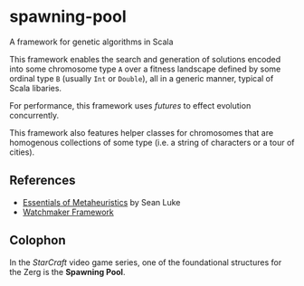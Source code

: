 spawning-pool
=============

A framework for genetic algorithms in Scala

This framework enables the search and generation of solutions encoded into some chromosome type `A` over a fitness landscape defined by some ordinal type `B` (usually `Int` or `Double`), all in a generic manner, typical of Scala libaries.

For performance, this framework uses *futures* to effect evolution concurrently.

This framework also features helper classes for chromosomes that are homogenous collections of some type (i.e. a string of characters or a tour of cities).

References
----------
* [Essentials of Metaheuristics](http://cs.gmu.edu/~sean/book/metaheuristics/) by Sean Luke
* [Watchmaker Framework](http://watchmaker.uncommons.org/)

Colophon
--------

In the *StarCraft* video game series, one of the foundational structures for the Zerg is the **Spawning Pool**.
